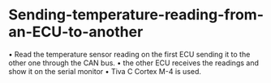 # Sending-temperature-reading-from-an-ECU-to-another
•	Read the temperature sensor reading on the first ECU sending it to the other one through the CAN bus.
•	the other ECU receives the readings and show it on the serial monitor
•	Tiva C Cortex M-4 is used.
